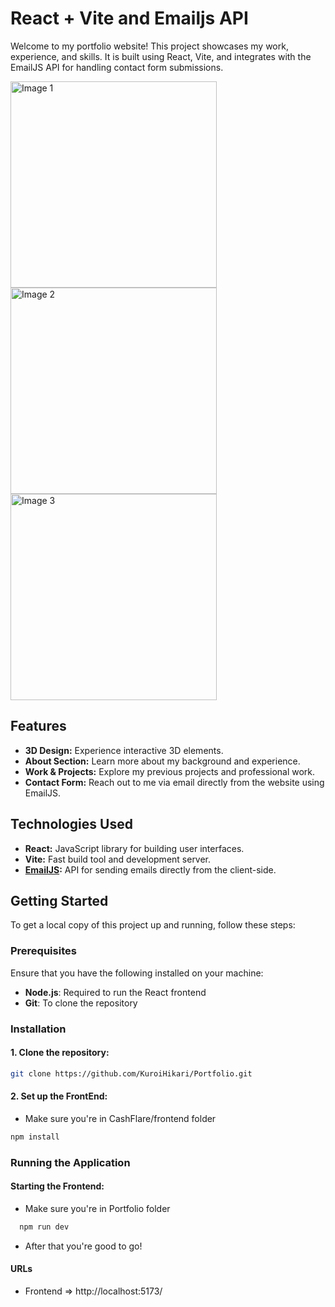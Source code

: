 # React + Vite and Emailjs API

Welcome to my portfolio website! This project showcases my work, experience, and skills. It is built using React, Vite, and integrates with the EmailJS API for handling contact form submissions.

<img src="https://github.com/user-attachments/assets/15f062ed-ed0d-4c58-96cd-e0c047e8e7e6" width="330" height=auto alt="Image 1">
<img src="https://github.com/user-attachments/assets/31c3b9bb-30d3-4506-b8b7-d9ae8b2a8a12" width="330" height=auto alt="Image 2">
<img src="https://github.com/user-attachments/assets/92c39922-832a-4388-91b2-85b5908c3501" width="330" height=auto alt="Image 3">

## Features

* **3D Design:** Experience interactive 3D elements.
* **About Section:** Learn more about my background and experience.
* **Work & Projects:** Explore my previous projects and professional work.
* **Contact Form:** Reach out to me via email directly from the website using EmailJS.

## Technologies Used

* **React:** JavaScript library for building user interfaces.
* **Vite:** Fast build tool and development server.
* **[EmailJS](https://www.emailjs.com/):** API for sending emails directly from the client-side.

## Getting Started

To get a local copy of this project up and running, follow these steps:

### Prerequisites

Ensure that you have the following installed on your machine:
- **Node.js**: Required to run the React frontend
- **Git**: To clone the repository

### Installation

#### 1. Clone the repository:
```bash
git clone https://github.com/KuroiHikari/Portfolio.git
```

#### 2. Set up the FrontEnd:
- Make sure you're in CashFlare/frontend folder
```bash
npm install
```

### Running the Application

#### Starting the Frontend:
- Make sure you're in Portfolio folder
```bash
  npm run dev
```
- After that you're good to go!

#### URLs
- Frontend => http://localhost:5173/






